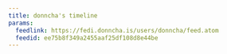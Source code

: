 ```yaml
---
title: donncha's timeline
params:
  feedlink: https://fedi.donncha.is/users/donncha/feed.atom
  feedid: ee75b8f349a2455aaf25df108d8e44be
---
```

